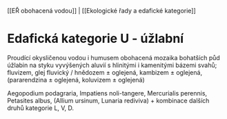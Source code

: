 [[EŘ obohacená vodou]] | [[Ekologické řady a edafické kategorie]]

# Edafická kategorie U - úžlabní

Proudící okysličenou vodou i humusem obohacená mozaika bohatších půd úžlabin na styku vyvýšených aluvií s hlinitými i kamenitými bázemi svahů; fluvizem, glej fluvický / hnědozem ± oglejená, kambizem ± oglejená, (pararendzina ± oglejená, koluvizem ± oglejená)

Aegopodium podagraria, Impatiens noli-tangere, Mercurialis perennis, Petasites albus, (Allium ursinum, Lunaria rediviva) + kombinace dalších druhů kategorie L, V, D.
